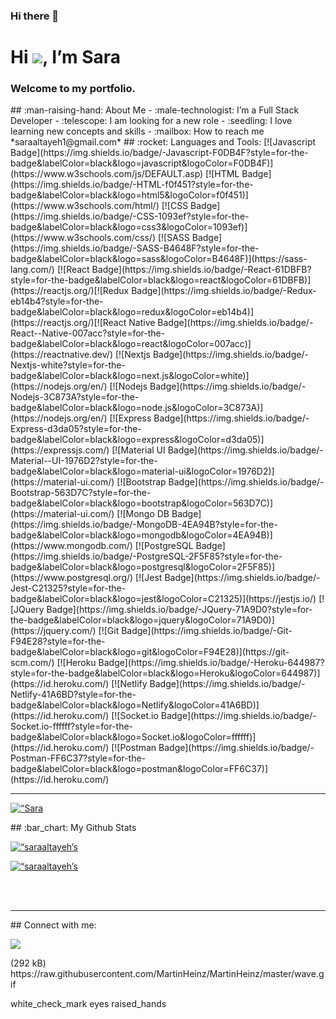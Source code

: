### Hi there 👋

<!--
**HebaAlhamaydh/HebaAlhamaydh** is a ✨ _special_ ✨ repository because its `README.md` (this file) appears on your GitHub profile.

Here are some ideas to get you started:

-->
<!-- ### Hi there :wave: -->
<!--
*saraaltayeh* is a :sparkles: special :sparkles: repository because its `README.md` (this file) appears on your GitHub profile.
Here are some ideas to get you started:
- :seedling: I’m currently learning ...
- :dancers: I’m looking to collaborate on ...
- :thinking_face: I’m looking for help with ...
- :speech_balloon: Ask me about ...
- :mailbox: How to reach me: ...
- :smile: Pronouns: ...c
- :zap: Fun fact: ...
-->
<h1 align=“center”>Hi <img src=“https://raw.githubusercontent.com/MartinHeinz/MartinHeinz/master/wave.gif” width=“30px”>, I’m Sara</h1>
<h3 align=“center”>Welcome to my portfolio.</h3>
## :man-raising-hand: About Me
- :male-technologist:️ I’m a Full Stack Developer
- :telescope: I am looking for a new role
- :seedling: I love learning new concepts and skills
- :mailbox: How to reach me *saraaltayeh1@gmail.com*
## :rocket: Languages and Tools:
[![Javascript Badge](https://img.shields.io/badge/-Javascript-F0DB4F?style=for-the-badge&labelColor=black&logo=javascript&logoColor=F0DB4F)](https://www.w3schools.com/js/DEFAULT.asp) [![HTML Badge](https://img.shields.io/badge/-HTML-f0f451?style=for-the-badge&labelColor=black&logo=html5&logoColor=f0f451)](https://www.w3schools.com/html/) [![CSS Badge](https://img.shields.io/badge/-CSS-1093ef?style=for-the-badge&labelColor=black&logo=css3&logoColor=1093ef)](https://www.w3schools.com/css/) [![SASS Badge](https://img.shields.io/badge/-SASS-B4648F?style=for-the-badge&labelColor=black&logo=sass&logoColor=B4648F)](https://sass-lang.com/) [![React Badge](https://img.shields.io/badge/-React-61DBFB?style=for-the-badge&labelColor=black&logo=react&logoColor=61DBFB)](https://reactjs.org/)[![Redux Badge](https://img.shields.io/badge/-Redux-eb14b4?style=for-the-badge&labelColor=black&logo=redux&logoColor=eb14b4)](https://reactjs.org/)[![React Native Badge](https://img.shields.io/badge/-React--Native-007acc?style=for-the-badge&labelColor=black&logo=react&logoColor=007acc)](https://reactnative.dev/) [![Nextjs Badge](https://img.shields.io/badge/-Nextjs-white?style=for-the-badge&labelColor=black&logo=next.js&logoColor=white)](https://nodejs.org/en/) [![Nodejs Badge](https://img.shields.io/badge/-Nodejs-3C873A?style=for-the-badge&labelColor=black&logo=node.js&logoColor=3C873A)](https://nodejs.org/en/) [![Express Badge](https://img.shields.io/badge/-Express-d3da05?style=for-the-badge&labelColor=black&logo=express&logoColor=d3da05)](https://expressjs.com/) [![Material UI Badge](https://img.shields.io/badge/-Material--UI-1976D2?style=for-the-badge&labelColor=black&logo=material-ui&logoColor=1976D2)](https://material-ui.com/) [![Bootstrap Badge](https://img.shields.io/badge/-Bootstrap-563D7C?style=for-the-badge&labelColor=black&logo=bootstrap&logoColor=563D7C)](https://material-ui.com/) [![Mongo DB Badge](https://img.shields.io/badge/-MongoDB-4EA94B?style=for-the-badge&labelColor=black&logo=mongodb&logoColor=4EA94B)](https://www.mongodb.com/) [![PostgreSQL Badge](https://img.shields.io/badge/-PostgreSQL-2F5F85?style=for-the-badge&labelColor=black&logo=postgresql&logoColor=2F5F85)](https://www.postgresql.org/) [![Jest Badge](https://img.shields.io/badge/-Jest-C21325?style=for-the-badge&labelColor=black&logo=jest&logoColor=C21325)](https://jestjs.io/) [![JQuery Badge](https://img.shields.io/badge/-JQuery-71A9D0?style=for-the-badge&labelColor=black&logo=jquery&logoColor=71A9D0)](https://jquery.com/) [![Git Badge](https://img.shields.io/badge/-Git-F94E28?style=for-the-badge&labelColor=black&logo=git&logoColor=F94E28)](https://git-scm.com/) [![Heroku Badge](https://img.shields.io/badge/-Heroku-644987?style=for-the-badge&labelColor=black&logo=Heroku&logoColor=644987)](https://id.heroku.com/) [![Netlify Badge](https://img.shields.io/badge/-Netlify-41A6BD?style=for-the-badge&labelColor=black&logo=Netlify&logoColor=41A6BD)](https://id.heroku.com/) [![Socket.io Badge](https://img.shields.io/badge/-Socket.io-ffffff?style=for-the-badge&labelColor=black&logo=Socket.io&logoColor=ffffff)](https://id.heroku.com/) [![Postman Badge](https://img.shields.io/badge/-Postman-FF6C37?style=for-the-badge&labelColor=black&logo=postman&logoColor=FF6C37)](https://id.heroku.com/)<br/>
<hr />
<p align=“center”>
    <a href=“https://github.com/saraaltayeh”>
        <img title=“:fire: Streak stats for Sara’s profile” alt=“Sara streak” src=“https://github-readme-streak-stats.herokuapp.com/?user=saraaltayeh&theme=black-ice&hide_border=true&stroke=0000&background=060A0CD0”/>
    </a>
</p>
## :bar_chart: My Github Stats
  <br/>
  <p align=“center”>
    <a href=“https://github.com/saraaltayeh”><img alt=“saraaltayeh’s Github Stats” src=“https://github-readme-stats.vercel.app/api?username=saraaltayeh&show_icons=true&count_private=true&theme=react&hide_border=true&bg_color=060A0CD0” /></a>
  </p>
<p align=“center”>
    <a href=“https://github.com/saraaltayeh”><img alt=“saraaltayeh’s Top Languages” src=“https://github-readme-stats.vercel.app/api/top-langs/?username=saraaltayeh&langs_count=8&count_private=true&layout=compact&theme=react&hide_border=true&bg_color=060A0CD0” /></a>
</p>
<br/>
<br/>
<hr />
## Connect with me:
<p align=“left”>
<a href = “https://jo.linkedin.com/in/sara-altayeh”><img src=“https://img.icons8.com/fluent/48/000000/linkedin.png”/></a>
</p>
(292 kB)
https://raw.githubusercontent.com/MartinHeinz/MartinHeinz/master/wave.gif

white_check_mark
eyes
raised_hands















